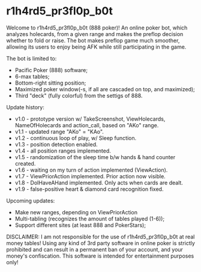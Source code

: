# r1h4rd5_pr3fl0p_b0t
Welcome to r1h4rd5_pr3fl0p_b0t (888 poker)! An online poker bot, which analyzes holecards, from a given range and makes the preflop decision whether to fold or raise. The bot makes preflop game much smoother, allowing its users to enjoy being AFK while still participating in the game.

The bot is limited to:
* Pacific Poker (888) software;
* 6-max tables;
* Bottom-right sitting position;
* Maximized poker window(-s, if all are cascaded on top, and maximized);
* Third "deck" (fully colorful) from the settigs of 888.

Update history:
* v1.0 - prototype version w/ TakeScreenshot, ViewHolecards, NameOfHolecards and action_call, based on "AKo" range.
* v1.1 - updated range "AKo" = "KAo".
* v1.2 - continuous loop of play, w/ Sleep function.
* v1.3 - position detection enabled.
* v1.4 - all position ranges implemented.
* v1.5 - randomization of the sleep time b/w hands & hand counter created.
* v1.6 - waiting on my turn of action implemented (ViewAction).
* v1.7 - ViewPriorAction implemented. Prior action now visible.
* v1.8 - DoIHaveAHand implemented. Only acts when cards are dealt.
* v1.9 - false-positive heart & diamond card recognition fixed.

Upcoming updates:
* Make new ranges, depending on ViewPriorAction
* Multi-tabling (recognizes the amount of tables played (1-6));
* Support different sites (at least 888 and PokerStars);

DISCLAIMER: I am not responsible for the use of r1h4rd5_pr3fl0p_b0t at real money tables! Using any kind of 3rd party software in online poker is strictly prohibited and can result in a permanent ban of your account, and your money's confiscation. This software is intended for entertainment purposes only!
